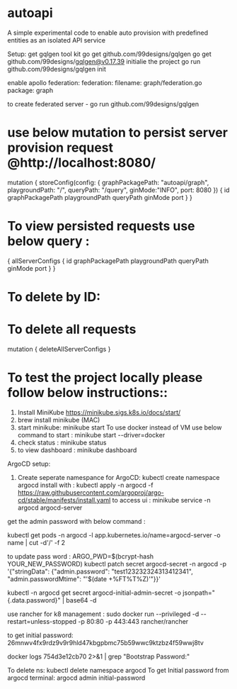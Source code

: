 # autoapi
A simple experimental code to enable auto provision with predefined entities as an  isolated API service

Setup:
get gqlgen tool kit
go get github.com/99designs/gqlgen
go get github.com/99designs/gqlgen@v0.17.39
initialie the project
go run github.com/99designs/gqlgen init

enable apollo federation:
federation:
  filename: graph/federation.go
  package: graph

to create federated server - 
go run github.com/99designs/gqlgen

# use below mutation to persist server provision request @http://localhost:8080/
mutation {
    storeConfig(config: {
        graphPackagePath: "autoapi/graph",
        playgroundPath: "/",
        queryPath: "/query",
        ginMode:"INFO",
        port: 8080
    }) {
        id
        graphPackagePath
        playgroundPath
        queryPath
        ginMode
        port
    }
}

# To view persisted requests use below query :
{
  allServerConfigs {
    id
    graphPackagePath
    playgroundPath
    queryPath
    ginMode
    port
  }
}

# To delete by ID:

# To delete all requests
mutation {
  deleteAllServerConfigs
}


# To test the project locally please follow below instructions::
1. Install MiniKube
https://minikube.sigs.k8s.io/docs/start/
2. brew install minikube (MAC)
3. start minikube:
    minikube start
    To use docker instead of VM use below command to start :
    minikube start --driver=docker
4. check status :
    minikube status
5. to view dashboard :
  minikube dashboard

ArgoCD setup:

1. Create seperate namespance for ArgoCD:
kubectl create namespace argocd
install with :
kubectl apply -n argocd -f https://raw.githubusercontent.com/argoproj/argo-cd/stable/manifests/install.yaml
to access ui :
minikube service -n argocd argocd-server

get the admin password with below command :

kubectl get pods -n argocd -l app.kubernetes.io/name=argocd-server -o name | cut -d'/' -f 2

to update pass word :
ARGO_PWD=$(bcrypt-hash YOUR_NEW_PASSWORD)
kubectl patch secret argocd-secret -n argocd -p '{"stringData": {"admin.password": "test123232324313412341", "admin.passwordMtime": "'$(date +%FT%T%Z)'"}}'

kubectl -n argocd get secret argocd-initial-admin-secret -o jsonpath="{.data.password}" | base64 -d

use rancher for k8 management :
sudo docker run --privileged -d --restart=unless-stopped -p 80:80 -p 443:443 rancher/rancher

to get initial password: 26mnwv4fx9rdz9v9r9hld47kbgpbmc75b59wwc9ktzbz4f59wwj8tv


docker logs  754d3e12cb70  2>&1 | grep "Bootstrap Password:"



To delete ns:
kubectl delete namespace argocd
To get Initial password from argocd terminal:
argocd admin initial-password

